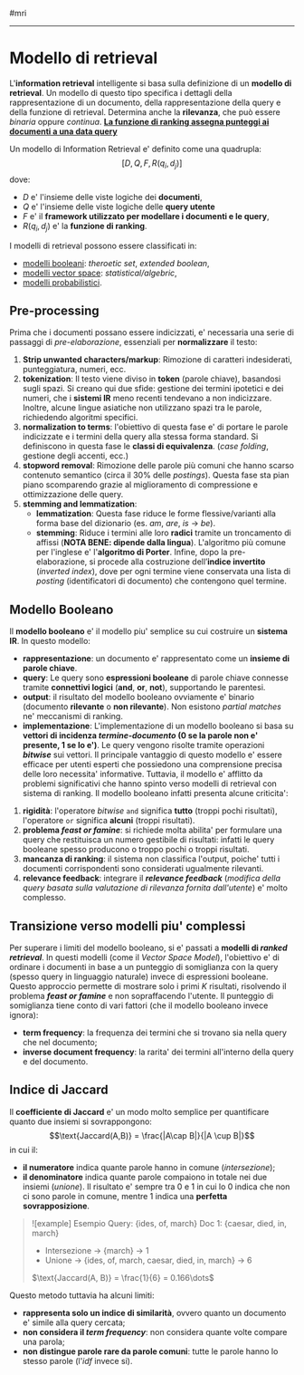 #mri 
___
# **Modello di retrieval**
L'**information retrieval** intelligente si basa sulla definizione di un **modello di retrieval**. 
Un modello di questo tipo specifica i dettagli della rappresentazione di un documento, della rappresentazione della query e della funzione di retrieval. Determina anche la **rilevanza**, che può essere *binaria* oppure *continua*. <u><b>La funzione di ranking assegna punteggi ai documenti a una data query</b></u>

Un modello di Information Retrieval e' definito come una quadrupla:
$$[D,Q,F,R(q_i,d_j)]$$
dove:
- $D$ e' l'insieme delle viste logiche dei **documenti**,
- $Q$ e' l'insieme delle viste logiche delle **query utente**
- $F$ e' il **framework utilizzato per modellare i documenti e le query**,
- $R(q_i, d_j)$ e' la **funzione di ranking**.

I modelli di retrieval possono essere classificati in:
- <u>modelli booleani</u>: *theroetic set*, *extended boolean*,
- <u>modelli vector space</u>: *statistical/algebric*,
- <u>modelli probabilistici</u>.
## **Pre-processing**
Prima che i documenti possano essere indicizzati, e' necessaria una serie di passaggi di *pre-elaborazione*, essenziali per **normalizzare** il testo:
1. **Strip unwanted characters/markup**: Rimozione di caratteri indesiderati, punteggiatura, numeri, ecc.
2. **tokenization**: Il testo viene diviso in **token** (parole chiave), basandosi sugli spazi. Si creano qui due sfide: gestione dei termini ipotetici e dei numeri, che i **sistemi IR** meno recenti tendevano a non indicizzare. Inoltre, alcune lingue asiatiche non utilizzano spazi tra le parole, richiedendo algoritmi specifici.
3. **normalization to terms**: l'obiettivo di questa fase e' di portare le parole indicizzate e i termini della query alla stessa forma standard.
   Si definiscono in questa fase le **classi di equivalenza**. (*case folding*, gestione degli accenti, ecc.)
4. **stopword removal**: Rimozione delle parole più comuni che hanno scarso contenuto semantico (circa il 30% delle *postings*). Questa fase sta pian piano scomparendo grazie al miglioramento di compressione e ottimizzazione delle query.
5. **stemming and lemmatization**:
	- **lemmatization**: Questa fase riduce le forme flessive/varianti alla forma base del dizionario (es. *am*, *are*, *is* $\to$ *be*).
	- **stemming**: Riduce i termini alle loro **radici** tramite un troncamento di affissi (**NOTA BENE: dipende dalla lingua**). L'algoritmo più comune per l'inglese e' l'**algoritmo di Porter**.
Infine, dopo la pre-elaborazione, si procede alla costruzione dell’**indice invertito** (_inverted index_), dove per ogni termine viene conservata una lista di *posting* (identificatori di documento) che contengono quel termine. 

## **Modello Booleano**
Il **modello booleano** e' il modello piu' semplice su cui costruire un **sistema IR**.
In questo modello:
- **rappresentazione**: un documento e' rappresentato come un **insieme di parole chiave**.
- **query**: Le query sono **espressioni booleane** di parole chiave connesse tramite **connettivi logici** (**and**, **or**, **not**), supportando le parentesi.
- **output**: il risultato del modello booleano ovviamente e' binario (documento **rilevante** o **non rilevante**). Non esistono *partial matches* ne' meccanismi di ranking.
- **implementazione**: L'implementazione di un modello booleano si basa su **vettori di incidenza *termine-documento* (0 se la parole non e' presente, 1 se lo e')**. Le query vengono risolte tramite operazioni ***bitwise*** sui vettori.
Il principale vantaggio di questo modello e' essere efficace per utenti esperti che possiedono una comprensione precisa delle loro necessita' informative.
Tuttavia, il modello e' afflitto da problemi significativi che hanno spinto verso modelli di retrieval con sistema di ranking. Il modello booleano infatti presenta alcune criticita':
1. **rigidità**: l'operatore *bitwise* `and` significa **tutto** (troppi pochi risultati), l'operatore `or` significa **alcuni** (troppi risultati).
2. **problema *feast or famine***: si richiede molta abilita' per formulare una query che restituisca un numero gestibile di risultati: infatti le query booleane spesso producono o troppo pochi o troppi risultati.
3. **mancanza di ranking**: il sistema non classifica l'output, poiche' tutti i documenti corrispondenti sono considerati ugualmente rilevanti.
4. **relevance feedback**: integrare il ***relevance feedback*** (*modifica della query basata sulla valutazione di rilevanza fornita dall'utente*) e' molto complesso.
## **Transizione verso modelli piu' complessi**
Per superare i limiti del modello booleano, si e' passati a **modelli di *ranked retrieval***. In questi modelli (come il *Vector Space Model*), l'obiettivo e' di ordinare i documenti in base a un punteggio di somiglianza con la query (spesso query in linguaggio naturale) invece di espressioni booleane.
Questo approccio permette di mostrare solo i primi $K$ risultati, risolvendo il problema ***feast or famine*** e non sopraffacendo l'utente. Il punteggio di somiglianza tiene conto di vari fattori (che il modello booleano invece ignora):
- **term frequency**: la frequenza dei termini che si trovano sia nella query che nel documento;
- **inverse document frequency**: la rarita' dei termini all'interno della query e del documento.

## **Indice di Jaccard**
Il **coefficiente di Jaccard** e' un modo molto semplice per quantificare quanto due insiemi si sovrappongono:
$$\text{Jaccard(A,B)} = \frac{|A\cap B|}{|A \cup B|}$$
in cui il:
- **il numeratore** indica quante parole hanno in comune (*intersezione*);
- **il denominatore** indica quante parole compaiono in totale nei due insiemi (*unione*).
Il risultato e' sempre tra $0$ e $1$ in cui lo $0$ indica che non ci sono parole in comune, mentre $1$ indica una **perfetta sovrapposizione**.

> ![example] Esempio
> Query: {ides, of, march}
> Doc 1: {caesar, died, in, march}
> 
> - Intersezione $\to$ {march} $\to$ 1
> - Unione $\to$ {ides, of, march, caesar, died, in, march} $\to$ 6
> 
> $\text{Jaccard(A, B)} = \frac{1}{6} = 0.166\dots$

Questo metodo tuttavia ha alcuni limiti:
- **rappresenta solo un indice di similarità**, ovvero quanto un documento e' simile alla query cercata;
- **non considera il *term frequency***: non considera quante volte compare una parola;
- **non distingue parole rare da parole comuni**: tutte le parole hanno lo stesso parole (l'*idf* invece si).